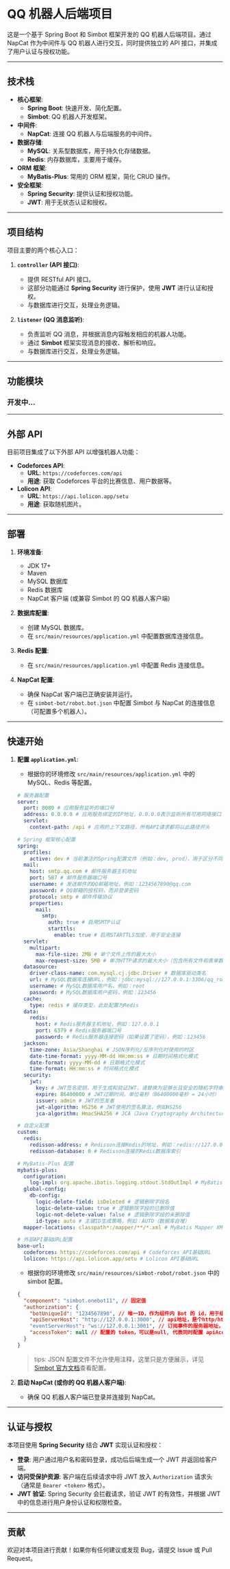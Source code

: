 # QQ 机器人后端项目

这是一个基于 Spring Boot 和 Simbot 框架开发的 QQ 机器人后端项目。通过 NapCat 作为中间件与 QQ 机器人进行交互，同时提供独立的 API 接口，并集成了用户认证与授权功能。

---

## 技术栈

- **核心框架**:
  - **Spring Boot**: 快速开发、简化配置。
  - **Simbot**: QQ 机器人开发框架。
- **中间件**:
  - **NapCat**: 连接 QQ 机器人与后端服务的中间件。
- **数据存储**:
  - **MySQL**: 关系型数据库，用于持久化存储数据。
  - **Redis**: 内存数据库，主要用于缓存。
- **ORM 框架**:
  - **MyBatis-Plus**: 常用的 ORM 框架，简化 CRUD 操作。
- **安全框架**:
  - **Spring Security**: 提供认证和授权功能。
  - **JWT**: 用于无状态认证和授权。

---

## 项目结构

项目主要的两个核心入口：

1.  **`controller` (API 接口)**:

    - 提供 RESTful API 接口。
    - 这部分功能通过 **Spring Security** 进行保护，使用 **JWT** 进行认证和授权。
    - 与数据库进行交互，处理业务逻辑。

2.  **`listener` (QQ 消息监听)**:
    - 负责监听 QQ 消息，并根据消息内容触发相应的机器人功能。
    - 通过 **Simbot** 框架实现消息的接收、解析和响应。
    - 与数据库进行交互，处理业务逻辑。

---

## 功能模块

### 开发中...

---

## 外部 API

目前项目集成了以下外部 API 以增强机器人功能：

- **Codeforces API**:
  - **URL**: `https://codeforces.com/api`
  - **用途**: 获取 Codeforces 平台的比赛信息、用户数据等。
- **Lolicon API**:
  - **URL**: `https://api.lolicon.app/setu`
  - **用途**: 获取随机图片。

---

## 部署

1.  **环境准备**:

    - JDK 17+
    - Maven
    - MySQL 数据库
    - Redis 数据库
    - NapCat 客户端 (或兼容 Simbot 的 QQ 机器人客户端)

2.  **数据库配置**:

    - 创建 MySQL 数据库。
    - 在 `src/main/resources/application.yml` 中配置数据库连接信息。

3.  **Redis 配置**:

    - 在 `src/main/resources/application.yml` 中配置 Redis 连接信息。

4.  **NapCat 配置**:

    - 确保 NapCat 客户端已正确安装并运行。
    - 在 `simbot-bot/robot.bot.json` 中配置 Simbot 与 NapCat 的连接信息（可配置多个机器人）。

---

## 快速开始

1.  **配置 `application.yml`**:

    - 根据你的环境修改 `src/main/resources/application.yml` 中的 MySQL、Redis 等配置。

    ```yaml
    # 服务器配置
    server:
      port: 8080 # 应用服务监听的端口号
      address: 0.0.0.0 # 应用服务绑定的IP地址，0.0.0.0表示监听所有可用网络接口
      servlet:
        context-path: /api # 应用的上下文路径，所有API请求都将以此路径开头

    # Spring 框架核心配置
    spring:
      profiles:
        active: dev # 当前激活的Spring配置文件（例如：dev, prod），用于区分不同环境的配置
      mail:
        host: smtp.qq.com # 邮件服务器主机地址
        port: 587 # 邮件服务器端口号
        username: # 发送邮件的QQ邮箱地址，例如：1234567890@qq.com
        password: # QQ邮箱的授权码，而非登录密码
        protocol: smtp # 邮件传输协议
        properties:
          mail:
            smtp:
              auth: true # 启用SMTP认证
              starttls:
                enable: true # 启用STARTTLS加密，用于安全连接
      servlet:
        multipart:
          max-file-size: 2MB # 单个文件上传的最大大小
          max-request-size: 5MB # 单次HTTP请求的最大大小（包含所有文件和表单数据）
      datasource:
        driver-class-name: com.mysql.cj.jdbc.Driver # 数据库驱动类名
        url: # MySQL数据库连接URL，例如：jdbc:mysql://127.0.0.1:3306/qq_robot?characterEncoding=utf8&serverTimezone=Asia/Shanghai
        username: # MySQL数据库用户名，例如：root
        password: # MySQL数据库用户密码，例如：123456
      cache:
        type: redis # 缓存类型，此处配置为Redis
      data:
        redis:
          host: # Redis服务器主机地址，例如：127.0.0.1
          port: 6379 # Redis服务器端口号
          password: # Redis服务器连接密码（如果设置了密码），例如：123456
      jackson:
        time-zone: Asia/Shanghai # JSON序列化/反序列化时使用的时区
        date-time-format: yyyy-MM-dd HH:mm:ss # 日期时间格式化模式
        date-format: yyyy-MM-dd # 日期格式化模式
        time-format: HH:mm:ss # 时间格式化模式
      security:
        jwt:
          key: # JWT签名密钥，用于生成和验证JWT，请替换为足够长且安全的随机字符串，例如：c3VwZXJTZWNyZXRLZXlGb3JKV1RhdXRoZW50aWNhdGlvblRoaXNJc0FSYW5kb21TdHJpbmc=
          expire: 86400000 # JWT过期时间，单位毫秒（86400000毫秒 = 24小时）
          issuer: admin # JWT的签发者
          jwt-algorithm: HS256 # JWT使用的签名算法，例如HS256
          jca-algorithm: HmacSHA256 # JCA（Java Cryptography Architecture）中对应的算法名称

    # 自定义配置
    custom:
      redis:
        redisson-address: # Redisson连接Redis的地址，例如：redis://127.0.0.1:6379
        redisson-database: 0 # Redisson连接的Redis数据库索引

    # MyBatis-Plus 配置
    mybatis-plus:
      configuration:
        log-impl: org.apache.ibatis.logging.stdout.StdOutImpl # MyBatis日志实现，输出到控制台
      global-config:
        db-config:
          logic-delete-field: isDeleted # 逻辑删除字段名
          logic-delete-value: true # 逻辑删除字段的已删除值
          logic-not-delete-value: false # 逻辑删除字段的未删除值
          id-type: auto # 主键ID生成策略，例如：AUTO（数据库自增）
      mapper-locations: classpath*:/mapper/**/*.xml # MyBatis Mapper XML文件位置

    # 外部API基础URL配置
    base-url:
      codeforces: https://codeforces.com/api # Codeforces API基础URL
      lolicon: https://api.lolicon.app/setu # Lolicon API基础URL
    ```

    - 根据你的环境修改 `src/main/resources/simbot-robot/robot.json` 中的 simbot 配置。

    ```json
    {
      "component": "simbot.onebot11", // 固定值
      "authorization": {
        "botUniqueId": "1234567890", // 唯一ID，作为组件内 Bot 的 id，用于组件内去重。可以随便编，但建议是bot的qq号
        "apiServerHost": "http://127.0.0.1:3000", // api地址，是个http/https服务器的路径，默认127.0.0.1:3000，如果使用napcat请在napcat的网络配置中查看
        "eventServerHost": "ws://127.0.0.1:3001", // 订阅事件的服务器地址，是个ws/wss路径，默认 `null`，如果使用napcat请在napcat的网络配置中查看
        "accessToken": null // 配置的 token，可以是null, 代表同时配置 apiAccessToken 和 eventAccessToken
      }
    }
    ```

    > tips: JSON 配置文件不允许使用注释，这里只是方便展示，详见[Simbot 官方文档](https://simbot.forte.love/component-onebot-v11-bot-config.html)查看配置。

2.  **启动 NapCat (或你的 QQ 机器人客户端)**:

    - 确保 QQ 机器人客户端已登录并连接到 NapCat。

---

## 认证与授权

本项目使用 **Spring Security** 结合 **JWT** 实现认证和授权：

- **登录**: 用户通过用户名和密码登录，成功后后端生成一个 JWT 并返回给客户端。
- **访问受保护资源**: 客户端在后续请求中将 JWT 放入 `Authorization` 请求头（通常是 `Bearer <token>` 格式）。
- **JWT 验证**: Spring Security 会拦截请求，验证 JWT 的有效性，并根据 JWT 中的信息进行用户身份认证和权限检查。

---

## 贡献

欢迎对本项目进行贡献！如果你有任何建议或发现 Bug，请提交 Issue 或 Pull Request。
